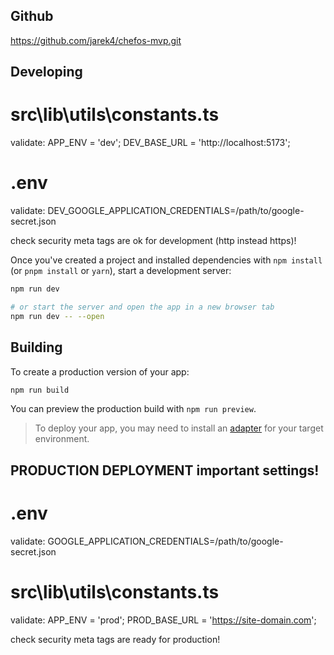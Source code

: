 ## Github

https://github.com/jarek4/chefos-mvp.git

## Developing

# src\lib\utils\constants.ts

validate:
APP_ENV = 'dev';
DEV_BASE_URL = 'http://localhost:5173';

# .env

validate:
DEV_GOOGLE_APPLICATION_CREDENTIALS=/path/to/google-secret.json

check security meta tags are ok for development (http instead https)!

Once you've created a project and installed dependencies with `npm install` (or `pnpm install` or `yarn`), start a development server:

```bash
npm run dev

# or start the server and open the app in a new browser tab
npm run dev -- --open
```

## Building

To create a production version of your app:

```bash
npm run build
```

You can preview the production build with `npm run preview`.

> To deploy your app, you may need to install an [adapter](https://svelte.dev/docs/kit/adapters) for your target environment.

## PRODUCTION DEPLOYMENT important settings!

# .env

validate:
GOOGLE_APPLICATION_CREDENTIALS=/path/to/google-secret.json

# src\lib\utils\constants.ts

validate:
APP_ENV = 'prod';
PROD_BASE_URL = 'https://site-domain.com';

check security meta tags are ready for production!
